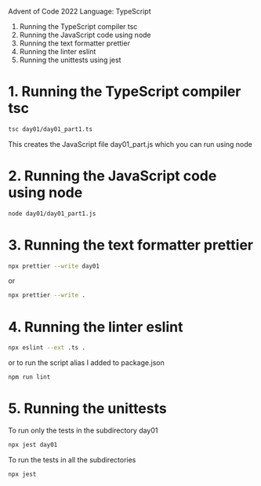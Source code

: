 Advent of Code 2022
Language: TypeScript

1. Running the TypeScript compiler tsc
2. Running the JavaScript code using node
3. Running the text formatter prettier
4. Running the linter eslint
5. Running the unittests using jest

# 1. Running the TypeScript compiler tsc

```bash
tsc day01/day01_part1.ts
```

This creates the JavaScript file day01_part.js which you can run using node

# 2. Running the JavaScript code using node

```bash
node day01/day01_part1.js
```

# 3. Running the text formatter prettier

```bash
npx prettier --write day01
```

or

```bash
npx prettier --write .
```

# 4. Running the linter eslint

```bash
npx eslint --ext .ts .
```

or to run the script alias I added to package.json

```bash
npm run lint
```

# 5. Running the unittests

To run only the tests in the subdirectory day01

```bash
npx jest day01
```

To run the tests in all the subdirectories

```bash
npx jest
```
